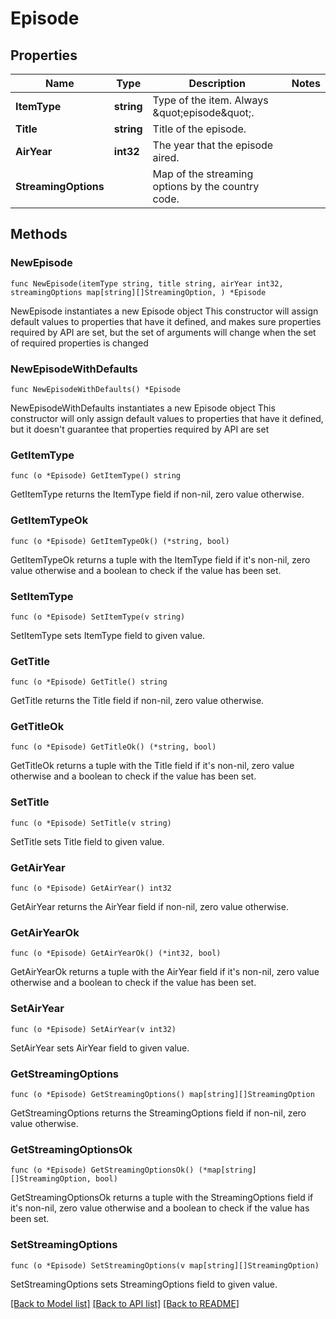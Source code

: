 # Episode

## Properties

Name | Type | Description | Notes
------------ | ------------- | ------------- | -------------
**ItemType** | **string** | Type of the item. Always \&quot;episode\&quot;. | 
**Title** | **string** | Title of the episode. | 
**AirYear** | **int32** | The year that the episode aired. | 
**StreamingOptions** |  | Map of the streaming options by the country code. | 

## Methods

### NewEpisode

`func NewEpisode(itemType string, title string, airYear int32, streamingOptions map[string][]StreamingOption, ) *Episode`

NewEpisode instantiates a new Episode object
This constructor will assign default values to properties that have it defined,
and makes sure properties required by API are set, but the set of arguments
will change when the set of required properties is changed

### NewEpisodeWithDefaults

`func NewEpisodeWithDefaults() *Episode`

NewEpisodeWithDefaults instantiates a new Episode object
This constructor will only assign default values to properties that have it defined,
but it doesn't guarantee that properties required by API are set

### GetItemType

`func (o *Episode) GetItemType() string`

GetItemType returns the ItemType field if non-nil, zero value otherwise.

### GetItemTypeOk

`func (o *Episode) GetItemTypeOk() (*string, bool)`

GetItemTypeOk returns a tuple with the ItemType field if it's non-nil, zero value otherwise
and a boolean to check if the value has been set.

### SetItemType

`func (o *Episode) SetItemType(v string)`

SetItemType sets ItemType field to given value.


### GetTitle

`func (o *Episode) GetTitle() string`

GetTitle returns the Title field if non-nil, zero value otherwise.

### GetTitleOk

`func (o *Episode) GetTitleOk() (*string, bool)`

GetTitleOk returns a tuple with the Title field if it's non-nil, zero value otherwise
and a boolean to check if the value has been set.

### SetTitle

`func (o *Episode) SetTitle(v string)`

SetTitle sets Title field to given value.


### GetAirYear

`func (o *Episode) GetAirYear() int32`

GetAirYear returns the AirYear field if non-nil, zero value otherwise.

### GetAirYearOk

`func (o *Episode) GetAirYearOk() (*int32, bool)`

GetAirYearOk returns a tuple with the AirYear field if it's non-nil, zero value otherwise
and a boolean to check if the value has been set.

### SetAirYear

`func (o *Episode) SetAirYear(v int32)`

SetAirYear sets AirYear field to given value.


### GetStreamingOptions

`func (o *Episode) GetStreamingOptions() map[string][]StreamingOption`

GetStreamingOptions returns the StreamingOptions field if non-nil, zero value otherwise.

### GetStreamingOptionsOk

`func (o *Episode) GetStreamingOptionsOk() (*map[string][]StreamingOption, bool)`

GetStreamingOptionsOk returns a tuple with the StreamingOptions field if it's non-nil, zero value otherwise
and a boolean to check if the value has been set.

### SetStreamingOptions

`func (o *Episode) SetStreamingOptions(v map[string][]StreamingOption)`

SetStreamingOptions sets StreamingOptions field to given value.



[[Back to Model list]](../README.md#documentation-for-models) [[Back to API list]](../README.md#documentation-for-api-endpoints) [[Back to README]](../README.md)


